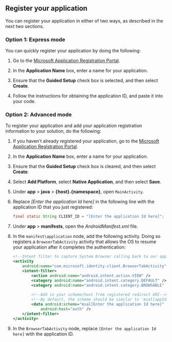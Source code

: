 
## Register your application
You can register your application in either of two ways, as described in the next two sections.

### Option 1: Express mode
You can quickly register your application by doing the following:
1. Go to the [Microsoft Application Registration Portal](https://apps.dev.microsoft.com/portal/register-app?appType=mobileAndDesktopApp&appTech=android&step=configure).
2.	In the **Application Name** box, enter a name for your application.

3. Ensure that the **Guided Setup** check box is selected, and then select **Create**.

4. Follow the instructions for obtaining the application ID, and paste it into your code.

### Option 2: Advanced mode
To register your application and add your application registration information to your solution, do the following:
1. If you haven't already registered your application, go to the [Microsoft Application Registration Portal](https://apps.dev.microsoft.com/portal/register-app).
2. In the **Application Name** box, enter a name for your application. 

3. Ensure that the **Guided Setup** check box is cleared, and then select **Create**.

4. Select **Add Platform**, select **Native Application**, and then select **Save**.

5. Under **app** > **java** > **{host}.{namespace}**, open `MainActivity`. 

6.	Replace *[Enter the application Id here]* in the following line with the application ID that you just registered:

    ```java
    final static String CLIENT_ID = "[Enter the application Id here]";
    ```
<!-- Workaround for Docs conversion bug -->
7. Under **app** > **manifests**, open the *AndroidManifest.xml* file.

8. In the `manifest\application` node, add the following activity. Doing so registers a `BrowserTabActivity` activity that allows the OS to resume your application after it completes the authentication:

    ```xml
    <!--Intent filter to capture System Browser calling back to our app after sign-in-->
    <activity
        android:name="com.microsoft.identity.client.BrowserTabActivity">
        <intent-filter>
            <action android:name="android.intent.action.VIEW" />
            <category android:name="android.intent.category.DEFAULT" />
            <category android:name="android.intent.category.BROWSABLE" />
            
            <!--Add in your scheme/host from registered redirect URI-->
            <!--By default, the scheme should be similar to 'msal[appId]' -->
            <data android:scheme="msal[Enter the application Id here]"
                android:host="auth" />
        </intent-filter>
    </activity>
    ```
<!-- Workaround for Docs conversion bug -->
9. In the `BrowserTabActivity` node, replace `[Enter the application Id here]` with the application ID.
